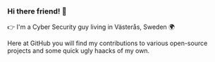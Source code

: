 ### Hi there friend! 👋

👉 I'm a Cyber Security guy living in Västerås, Sweden 🌍 

Here at GitHub you will find my contributions to various open-source projects and some quick ugly haacks of my own. 

